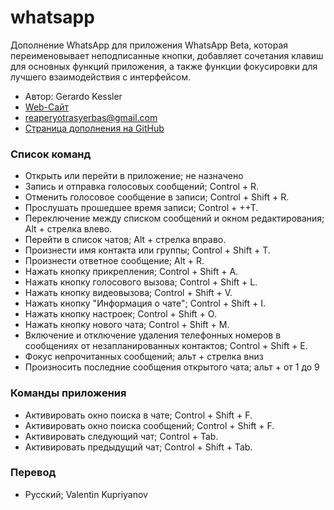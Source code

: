 # whatsapp

Дополнение WhatsApp для приложения WhatsApp Beta, которая переименовывает неподписанные кнопки, добавляет сочетания клавиш для основных функций приложения, а также функции фокусировки для лучшего взаимодействия с интерфейсом.

* Автор: Gerardo Kessler
* [Web-Сайт](https://gera.ar)
* <reaperyotrasyerbas@gmail.com>
* [Страница дополнения на GitHub](https://github.com/GerardKessler/whatsapp)
### Список команд

* Открыть или перейти в приложение; не назначено
* Запись и отправка голосовых сообщений; Control + R.
* Отменить голосовое сообщение в записи; Control + Shift + R.
* Прослушать прошедшее время записи; Control + ++T.
* Переключение между списком сообщений и окном редактирования; Alt + стрелка влево.
* Перейти в список чатов; Alt + стрелка вправо.
* Произнести имя контакта или группы; Control + Shift + T.
* Произнести ответное сообщение; Alt + R.
* Нажать кнопку прикрепления; Control + Shift + A.
* Нажать кнопку голосового вызова; Control + Shift + L.
* Нажать кнопку видеовызова; Control + Shift + V.
* Нажать кнопку "Информация о чате"; Control + Shift + I.
* Нажать кнопку настроек; Control + Shift + O.
* Нажать кнопку нового чата; Control + Shift + M.
* Включение и отключение удаления телефонных номеров в сообщениях от незапланированных контактов; Control + Shift + E.
* Фокус непрочитанных сообщений; альт + стрелка вниз
* Произносить последние сообщения открытого чата; альт + от 1 до 9

### Команды приложения

* Активировать окно поиска в чате; Control + Shift + F.
* Активировать окно поиска сообщений; Control + Shift + F.
* Активировать следующий чат; Control + Tab.
* Активировать предыдущий чат; Control + Shift + Tab.

### Перевод

* Русский; Valentin Kupriyanov

